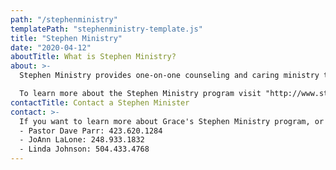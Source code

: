 ```yaml
---
path: "/stephenministry"
templatePath: "stephenministry-template.js"
title: "Stephen Ministry"
date: "2020-04-12"
aboutTitle: What is Stephen Ministry?
about: >-
  Stephen Ministry provides one-on-one counseling and caring ministry to members of the community who are struggling with a difficult time in their lives, such as grief, divorce, job loss or illness. Stephen Ministers are members of the congregation that have been trained to provide high qulity Christian care to people goung through tough times. As a Stephen Ministry congregation, we are blessed to have a group of people to assist the Pastor in helping others in the congregation or community.

  To learn more about the Stephen Ministry program visit "http://www.stephenministries.org/stephenministry/default.cfm/917?mnbsm=1
contactTitle: Contact a Stephen Minister
contact: >-
  If you want to learn more about Grace's Stephen Ministry program, or request a visit from a Stephen Minister, contact one of Grace's Stephen Ministers:
  - Pastor Dave Parr: 423.620.1284
  - JoAnn LaLone: 248.933.1832
  - Linda Johnson: 504.433.4768
---
```

